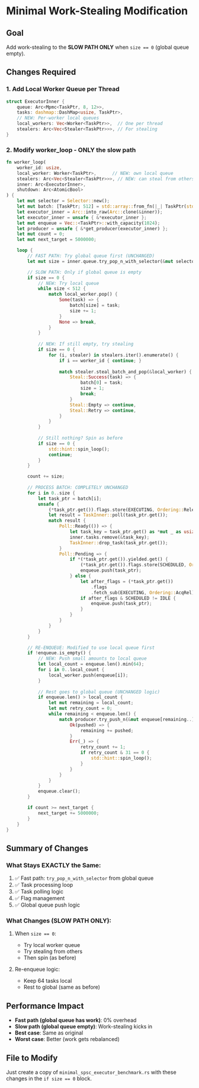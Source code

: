 # Minimal Work-Stealing Modification

## Goal
Add work-stealing to the **SLOW PATH ONLY** when `size == 0` (global queue empty).

## Changes Required

### 1. Add Local Worker Queue per Thread

```rust
struct ExecutorInner {
    queue: Arc<Mpmc<TaskPtr, 8, 12>>,
    tasks: dashmap::DashMap<usize, TaskPtr>,
    // NEW: Per-worker local queues
    local_workers: Vec<Worker<TaskPtr>>,  // One per thread
    stealers: Arc<Vec<Stealer<TaskPtr>>>, // For stealing
}
```

### 2. Modify worker_loop - ONLY the slow path

```rust
fn worker_loop(
    worker_id: usize, 
    local_worker: Worker<TaskPtr>,      // NEW: own local queue
    stealers: Arc<Vec<Stealer<TaskPtr>>>, // NEW: can steal from others
    inner: Arc<ExecutorInner>, 
    shutdown: Arc<AtomicBool>
) {
    let mut selector = Selector::new();
    let mut batch: [TaskPtr; 512] = std::array::from_fn(|_| TaskPtr(std::ptr::null_mut()));
    let executor_inner = Arc::into_raw(Arc::clone(&inner));
    let executor_inner = unsafe { &*executor_inner };
    let mut enqueue = Vec::<TaskPtr>::with_capacity(1024);
    let producer = unsafe { &*get_producer(executor_inner) };
    let mut count = 0;
    let mut next_target = 5000000;

    loop {
        // FAST PATH: Try global queue first (UNCHANGED)
        let mut size = inner.queue.try_pop_n_with_selector(&mut selector, &mut batch);

        // SLOW PATH: Only if global queue is empty
        if size == 0 {
            // NEW: Try local queue
            while size < 512 {
                match local_worker.pop() {
                    Some(task) => {
                        batch[size] = task;
                        size += 1;
                    }
                    None => break,
                }
            }
            
            // NEW: If still empty, try stealing
            if size == 0 {
                for (i, stealer) in stealers.iter().enumerate() {
                    if i == worker_id { continue; }
                    
                    match stealer.steal_batch_and_pop(&local_worker) {
                        Steal::Success(task) => {
                            batch[0] = task;
                            size = 1;
                            break;
                        }
                        Steal::Empty => continue,
                        Steal::Retry => continue,
                    }
                }
            }
            
            // Still nothing? Spin as before
            if size == 0 {
                std::hint::spin_loop();
                continue;
            }
        }

        count += size;
        
        // PROCESS BATCH: COMPLETELY UNCHANGED
        for i in 0..size {
            let task_ptr = batch[i];
            unsafe {
                (*task_ptr.get()).flags.store(EXECUTING, Ordering::Release);
                let result = TaskInner::poll(task_ptr.get());
                match result {
                    Poll::Ready(()) => {
                        let task_key = task_ptr.get() as *mut _ as usize;
                        inner.tasks.remove(&task_key);
                        TaskInner::drop_task(task_ptr.get());
                    }
                    Poll::Pending => {
                        if *(*task_ptr.get()).yielded.get() {
                            (*task_ptr.get()).flags.store(SCHEDULED, Ordering::Release);
                            enqueue.push(task_ptr);
                        } else {
                            let after_flags = (*task_ptr.get())
                                .flags
                                .fetch_sub(EXECUTING, Ordering::AcqRel);
                            if after_flags & SCHEDULED != IDLE {
                                enqueue.push(task_ptr);
                            }
                        }
                    }
                }
            }
        }

        // RE-ENQUEUE: Modified to use local queue first
        if !enqueue.is_empty() {
            // NEW: Push small amounts to local queue
            let local_count = enqueue.len().min(64);
            for i in 0..local_count {
                local_worker.push(enqueue[i]);
            }
            
            // Rest goes to global queue (UNCHANGED logic)
            if enqueue.len() > local_count {
                let mut remaining = local_count;
                let mut retry_count = 0;
                while remaining < enqueue.len() {
                    match producer.try_push_n(&mut enqueue[remaining..]) {
                        Ok(pushed) => {
                            remaining += pushed;
                        }
                        Err(_) => {
                            retry_count += 1;
                            if retry_count & 31 == 0 {
                                std::hint::spin_loop();
                            }
                        }
                    }
                }
            }
            enqueue.clear();
        }

        if count >= next_target {
            next_target += 5000000;
        }
    }
}
```

## Summary of Changes

### What Stays EXACTLY the Same:
1. ✅ Fast path: `try_pop_n_with_selector` from global queue
2. ✅ Task processing loop
3. ✅ Task polling logic
4. ✅ Flag management
5. ✅ Global queue push logic

### What Changes (SLOW PATH ONLY):
1. When `size == 0`:
   - Try local worker queue
   - Try stealing from others
   - Then spin (as before)

2. Re-enqueue logic:
   - Keep 64 tasks local
   - Rest to global (same as before)

## Performance Impact

- **Fast path (global queue has work)**: 0% overhead
- **Slow path (global queue empty)**: Work-stealing kicks in
- **Best case**: Same as original
- **Worst case**: Better (work gets rebalanced)

## File to Modify

Just create a copy of `minimal_spsc_executor_benchmark.rs` with these changes in the `if size == 0` block.
